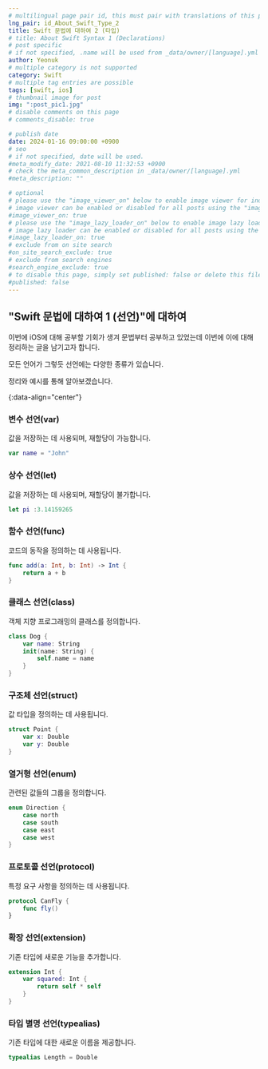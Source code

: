 ```yaml
---
# multilingual page pair id, this must pair with translations of this page. (This name must be unique)
lng_pair: id_About_Swift_Type_2
title: Swift 문법에 대하여 2 (타입)
# title: About Swift Syntax 1 (Declarations)
# post specific
# if not specified, .name will be used from _data/owner/[language].yml
author: Yeonuk
# multiple category is not supported
category: Swift
# multiple tag entries are possible
tags: [swift, ios]
# thumbnail image for post
img: ":post_pic1.jpg"
# disable comments on this page
# comments_disable: true

# publish date
date: 2024-01-16 09:00:00 +0900
# seo
# if not specified, date will be used.
#meta_modify_date: 2021-08-10 11:32:53 +0900
# check the meta_common_description in _data/owner/[language].yml
#meta_description: ""

# optional
# please use the "image_viewer_on" below to enable image viewer for individual pages or posts (_posts/ or [language]/_posts folders).
# image viewer can be enabled or disabled for all posts using the "image_viewer_posts: true" setting in _data/conf/main.yml.
#image_viewer_on: true
# please use the "image_lazy_loader_on" below to enable image lazy loader for individual pages or posts (_posts/ or [language]/_posts folders).
# image lazy loader can be enabled or disabled for all posts using the "image_lazy_loader_posts: true" setting in _data/conf/main.yml.
#image_lazy_loader_on: true
# exclude from on site search
#on_site_search_exclude: true
# exclude from search engines
#search_engine_exclude: true
# to disable this page, simply set published: false or delete this file
#published: false
---
```


<!-- outline-start -->

## "Swift 문법에 대하여 1 (선언)"에 대하여

이번에 iOS에 대해 공부할 기회가 생겨 문법부터 공부하고 있었는데 이번에 이에 대해 정리하는 글을 남기고자 합니다.

모든 언어가 그렇듯 선언에는 다양한 종류가 있습니다.

정리와 예시를 통해 알아보겠습니다.

{:data-align="center"}

<!-- outline-end -->

### 변수 선언(var)

값을 저장하는 데 사용되며, 재할당이 가능합니다.

```swift
var name = "John"
```

### 상수 선언(let)

값을 저장하는 데 사용되며, 재할당이 불가합니다.

```swift
let pi :3.14159265
```

### 함수 선언(func)

코드의 동작을 정의하는 데 사용됩니다.

```swift
func add(a: Int, b: Int) -> Int {
    return a + b
}
```

### 클래스 선언(class)

객체 지향 프로그래밍의 클래스를 정의합니다.

```swift
class Dog {
    var name: String
    init(name: String) {
        self.name = name
    }
}
```

### 구조체 선언(struct)

값 타입을 정의하는 데 사용됩니다.

```swift
struct Point {
    var x: Double
    var y: Double
}
```

### 열거형 선언(enum)

관련된 값들의 그룹을 정의합니다.

```swift
enum Direction {
    case north
    case south
    case east
    case west
}
```

### 프로토콜 선언(protocol)

특정 요구 사항을 정의하는 데 사용됩니다.

```swift
protocol CanFly {
    func fly()
}
```

### 확장 선언(extension)

기존 타입에 새로운 기능을 추가합니다.

```swift
extension Int {
    var squared: Int {
        return self * self
    }
}
```

### 타입 별명 선언(typealias)

기존 타입에 대한 새로운 이름을 제공합니다.

```swift
typealias Length = Double
```
